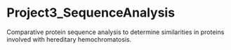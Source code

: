 # Project3_SequenceAnalysis
Comparative protein sequence analysis to determine similarities in proteins involved with hereditary hemochromatosis. 
